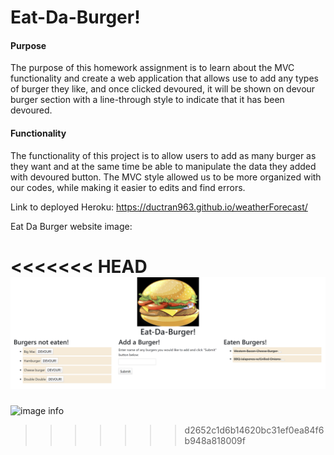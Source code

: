 # Eat-Da-Burger!

#### Purpose

The purpose of this homework assignment is to learn about the MVC functionality and create a web application that allows use to add any types of burger they like, and once clicked devoured, it will be shown on devour burger section with a line-through style to indicate that it has been devoured.

#### Functionality

The functionality of this project is to allow users to add as many burger as they want and at the same time be able to manipulate the data they added with devoured button. The MVC style allowed us to be more organized with our codes, while making it easier to edits and find errors. 

Link to deployed Heroku: https://ductran963.github.io/weatherForecast/

Eat Da Burger website image:

<<<<<<< HEAD
![image info](burgerApp.png)
=======
![image info](/assets/img/burgerApp.png)
>>>>>>> d2652c1d6b14620bc31ef0ea84f6b948a818009f


